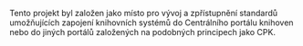 Tento projekt byl založen jako místo pro vývoj a zpřístupnění standardů umožňujících zapojení knihovních systémů do Centrálního portálu knihoven nebo do jiných portálů založených na podobných principech jako CPK.  

